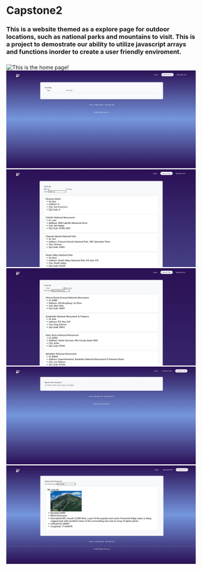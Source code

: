 # Capstone2


### This is a website themed as a explore page for outdoor locations, such as national parks and mountains to visit. This is a project to demostrate our ability to utilize javascript arrays and functions inorder to create a user friendly enviroment.
### 

###


###
![This is the home page!](./images/readMeImages/HomePage.png)
![This is the national park page!](./images/readMeImages/nationalPage.png)
![This is the home page!](./images/readMeImages/nationalDropped.png)
![This is the home page!](./images/readMeImages/nationalParkDropped.png)
![This is the home page!](./images/readMeImages/MtPage.png)
![This is the home page!](./images/readMeImages/MtDropped.png)